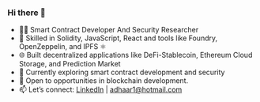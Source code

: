 ### Hi there 👋

- 👨‍💻 Smart Contract Developer And Security Researcher  
- 🔧 Skilled in Solidity, JavaScript, React and tools like Foundry, OpenZeppelin, and IPFS ⚛️  
- 🌐 Built decentralized applications like DeFi-Stablecoin, Ethereum Cloud Storage, and Prediction Market  
- 🌱 Currently exploring smart contract development and security  
- 🎯 Open to opportunities in blockchain development.
- 📫 Let’s connect: [LinkedIn](https://www.linkedin.com/in/adhaar-jain-6013121a5/) | adhaar1@hotmail.com  
